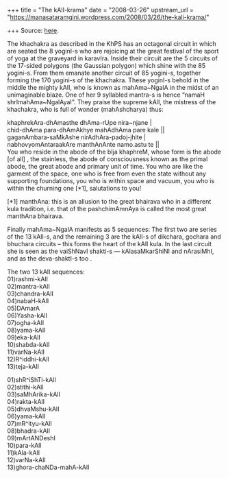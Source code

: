 +++
title = "The kAlI-krama"
date = "2008-03-26"
upstream_url = "https://manasataramgini.wordpress.com/2008/03/26/the-kali-krama/"

+++
Source: [here](https://manasataramgini.wordpress.com/2008/03/26/the-kali-krama/).

The khachakra as described in the KhPS has an octagonal circuit in which are seated the 8 yoginI-s who are rejoicing at the great festival of the sport of yoga at the graveyard in karavIra. Inside their circuit are the 5 circuits of the 17-sided polygons (the Gaussian polygon) which shine with the 85 yogini-s. From them emanate another circuit of 85 yogini-s, together forming the 170 yogini-s of the khachakra. These yoginI-s behold in the middle the mighty kAlI, who is known as mahAma\~NgalA in the midst of an unimaginable blaze. One of her 9 syllabled mantra-s is hence “namaH shrImahAma\~NgalAyaI”. They praise the supreme kAlI, the mistress of the khachakra, who is full of wonder (mahAshcharya) thus:

khaphrekAra-dhAmasthe dhAma-rUpe nira\~njane \|  
chid-dhAma para-dhAmAkhye mahAdhAma pare kale \|\|  
gaganAmbara-saMkAshe nirAdhAra-padoj-jhite \|  
nabhovyomAntaraakAre manthAnAnte namo.astu te \|\|  
You who reside in the abode of the bIja khaphreM, whose form is the abode \[of all\] , the stainless, the abode of consciousness known as the primal abode, the great abode and primary unit of time. You who are like the garment of the space, one who is free from even the state without any supporting foundations, you who is within space and vacuum, you who is within the churning one \[\*1\], salutations to you!

\[\*1\] manthAna: this is an allusion to the great bhairava who in a different kula tradition, i.e. that of the pashchimAmnAya is called the most great manthAna bhairava.

Finally mahAma\~NgalA manifests as 5 sequences: The first two are series of the 13 kAlI-s, and the remaining 3 are the kAlI-s of dikchara, gochara and bhuchara circuits – this forms the heart of the kAlI kula. In the last circuit she is seen as the vaiShNavI shakti-s — kAlasaMkarShiNI and nArasiMhI, and as the deva-shaktI-s too .

The two 13 kAlI sequences:  
01)rashmi-kAlI  
02)mantra-kAlI  
03)chandra-kAlI  
04)nabaH-kAlI  
05)DAmarA  
06)Yasha-kAlI  
07)ogha-kAlI  
08)yama-kAlI  
09)eka-kAlI  
10)shabda-kAlI  
11)varNa-kAlI  
12)R^iddhi-kAlI  
13)teja-kAlI

01)shR^iShTi-kAlI  
02)stithi-kAlI  
03)saMhArika-kAlI  
04)rakta-kAlI  
05)dhvaMshu-kAlI  
06)yama-kAlI  
07)mR^ityu-kAlI  
08)bhadra-kAlI  
09)mArtANDeshI  
10)para-kAlI  
11)kAla-kAlI  
12)varNa-kAlI  
13)ghora-chaNDa-mahA-kAlI

